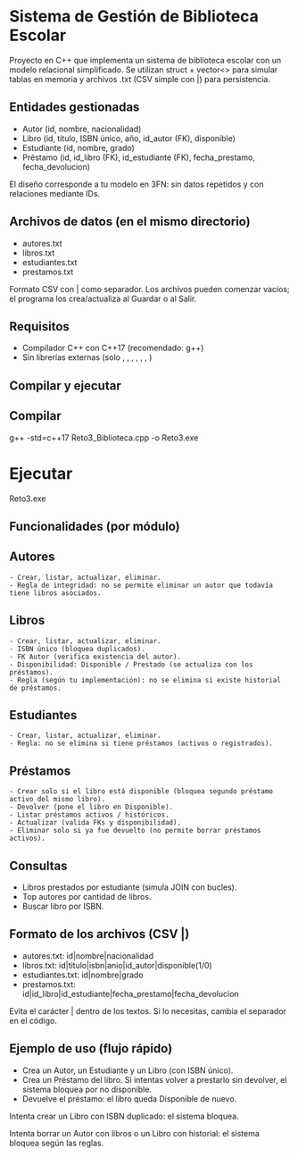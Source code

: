# Sistema de Gestión de Biblioteca Escolar
Proyecto en C++ que implementa un sistema de biblioteca escolar con un modelo relacional simplificado.
Se utilizan struct + vector<> para simular tablas en memoria y archivos .txt (CSV simple con |) para persistencia.

## Entidades gestionadas
- Autor (id, nombre, nacionalidad)
- Libro (id, título, ISBN único, año, id_autor (FK), disponible)
- Estudiante (id, nombre, grado)
- Préstamo (id, id_libro (FK), id_estudiante (FK), fecha_prestamo, fecha_devolucion)

El diseño corresponde a tu modelo en 3FN: sin datos repetidos y con relaciones mediante IDs.

## Archivos de datos (en el mismo directorio)
- autores.txt
- libros.txt
- estudiantes.txt
- prestamos.txt

Formato CSV con | como separador.
Los archivos pueden comenzar vacíos; el programa los crea/actualiza al Guardar o al Salir.

## Requisitos
- Compilador C++ con C++17 (recomendado: g++)
- Sin librerías externas (solo <iostream>, <vector>, <string>, <fstream>, <sstream>, <algorithm>, <limits>)

## Compilar y ejecutar
  ## Compilar
  g++ -std=c++17 Reto3_Biblioteca.cpp -o Reto3.exe

  # Ejecutar 
  Reto3.exe

## Funcionalidades (por módulo)

  ## Autores
    - Crear, listar, actualizar, eliminar.
    - Regla de integridad: no se permite eliminar un autor que todavía tiene libros asociados.

  ## Libros
    - Crear, listar, actualizar, eliminar.
    - ISBN único (bloquea duplicados).
    - FK Autor (verifica existencia del autor).
    - Disponibilidad: Disponible / Prestado (se actualiza con los préstamos).
    - Regla (según tu implementación): no se elimina si existe historial de préstamos.

  ## Estudiantes
    - Crear, listar, actualizar, eliminar.
    - Regla: no se elimina si tiene préstamos (activos o registrados).

  ## Préstamos
    - Crear solo si el libro está disponible (bloquea segundo préstamo activo del mismo libro).
    - Devolver (pone el libro en Disponible).
    - Listar préstamos activos / históricos.
    - Actualizar (valida FKs y disponibilidad).
    - Eliminar solo si ya fue devuelto (no permite borrar préstamos activos).

## Consultas
- Libros prestados por estudiante (simula JOIN con bucles).
-  Top autores por cantidad de libros.
-  Buscar libro por ISBN.

## Formato de los archivos (CSV |)
- autores.txt: id|nombre|nacionalidad
- libros.txt: id|titulo|isbn|anio|id_autor|disponible(1/0)
- estudiantes.txt: id|nombre|grado
- prestamos.txt: id|id_libro|id_estudiante|fecha_prestamo|fecha_devolucion
  
Evita el carácter | dentro de los textos. Si lo necesitas, cambia el separador en el código.

## Ejemplo de uso (flujo rápido)
- Crea un Autor, un Estudiante y un Libro (con ISBN único).
- Crea un Préstamo del libro. Si intentas volver a prestarlo sin devolver, el sistema bloquea por no disponible.
- Devuelve el préstamo: el libro queda Disponible de nuevo.

Intenta crear un Libro con ISBN duplicado: el sistema bloquea.

Intenta borrar un Autor con libros o un Libro con historial: el sistema bloquea según las reglas.
